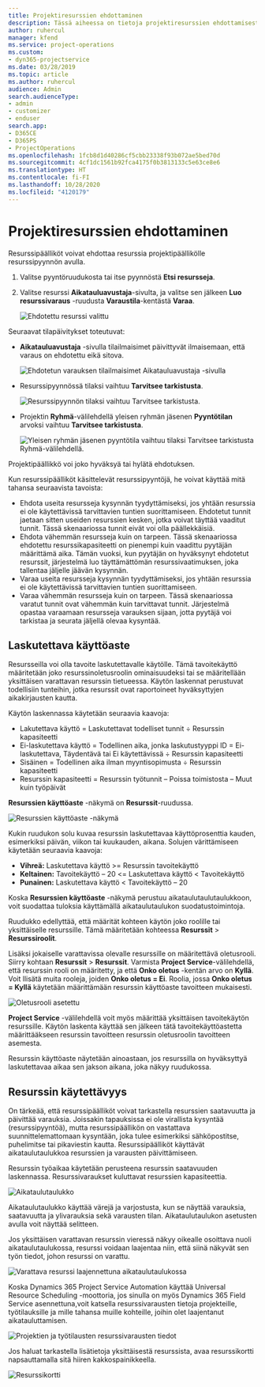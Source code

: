 ```yaml
---
title: Projektiresurssien ehdottaminen
description: Tässä aiheessa on tietoja projektiresurssien ehdottamisesta.
author: ruhercul
manager: kfend
ms.service: project-operations
ms.custom:
- dyn365-projectservice
ms.date: 03/28/2019
ms.topic: article
ms.author: ruhercul
audience: Admin
search.audienceType:
- admin
- customizer
- enduser
search.app:
- D365CE
- D365PS
- ProjectOperations
ms.openlocfilehash: 1fcb8d1d40286cf5cbb23338f93b072ae5bed70d
ms.sourcegitcommit: 4cf1dc1561b92fca4175f0b3813133c5e63ce8e6
ms.translationtype: HT
ms.contentlocale: fi-FI
ms.lasthandoff: 10/28/2020
ms.locfileid: "4120179"
---
```

# <a name="propose-project-resources"></a>Projektiresurssien ehdottaminen

Resurssipäälliköt voivat ehdottaa resurssia projektipäällikölle resurssipyynnön avulla.

1. Valitse pyyntöruudukosta tai itse pyynnöstä **Etsi resursseja**.
2. Valitse resurssi **Aikatauluavustaja**-sivulta, ja valitse sen jälkeen **Luo resurssivaraus** -ruudusta **Varaustila**-kentästä **Varaa**.

    ![Ehdotettu resurssi valittu](media/Resource-Management-image62.png)

Seuraavat tilapäivitykset toteutuvat:

- **Aikatauluavustaja** -sivulla tilailmaisimet päivittyvät ilmaisemaan, että varaus on ehdotettu eikä sitova.

    ![Ehdotetun varauksen tilailmaisimet Aikatauluavustaja -sivulla](media/Resource-Management-image63.png)

- Resurssipyynnössä tilaksi vaihtuu **Tarvitsee tarkistusta**.

    ![Resurssipyynnön tilaksi vaihtuu Tarvitsee tarkistusta.](media/Resource-Management-image64.png)

- Projektin **Ryhmä**-välilehdellä yleisen ryhmän jäsenen **Pyyntötilan** arvoksi vaihtuu **Tarvitsee tarkistusta**.

    ![Yleisen ryhmän jäsenen pyyntötila vaihtuu tilaksi Tarvitsee tarkistusta Ryhmä-välilehdellä.](media/Resource-Management-image48.png)

Projektipäällikkö voi joko hyväksyä tai hylätä ehdotuksen.

Kun resurssipäälliköt käsittelevät resurssipyyntöjä, he voivat käyttää mitä tahansa seuraavista tavoista:

- Ehdota useita resursseja kysynnän tyydyttämiseksi, jos yhtään resurssia ei ole käytettävissä tarvittavien tuntien suorittamiseen. Ehdotetut tunnit jaetaan sitten useiden resurssien kesken, jotka voivat täyttää vaaditut tunnit. Tässä skenaariossa tunnit eivät voi olla päällekkäisiä.
- Ehdota vähemmän resursseja kuin on tarpeen. Tässä skenaariossa ehdotettu resurssikapasiteetti on pienempi kuin vaadittu pyytäjän määrittämä aika. Tämän vuoksi, kun pyytäjän on hyväksynyt ehdotetut resurssit, järjestelmä luo täyttämättömän resurssivaatimuksen, joka tallentaa jäljelle jäävän kysynnän.
- Varaa useita resursseja kysynnän tyydyttämiseksi, jos yhtään resurssia ei ole käytettävissä tarvittavien tuntien suorittamiseen.
- Varaa vähemmän resursseja kuin on tarpeen. Tässä skenaariossa varatut tunnit ovat vähemmän kuin tarvittavat tunnit. Järjestelmä opastaa varaamaan resursseja varauksen sijaan, jotta pyytäjä voi tarkistaa ja seurata jäljellä olevaa kysyntää.

## <a name="billable-utilization"></a>Laskutettava käyttöaste

Resursseilla voi olla tavoite laskutettavalle käytölle. Tämä tavoitekäyttö määritetään joko resurssinoletusroolin ominaisuudeksi tai se määritellään yksittäisen varattavan resurssin tietueessa. Käytön laskennat perustuvat todellisiin tunteihin, jotka resurssit ovat raportoineet hyväksyttyjen aikakirjausten kautta.

Käytön laskennassa käytetään seuraavia kaavoja:

- Lakutettava käyttö = Laskutettavat todelliset tunnit ÷ Resurssin kapasiteetti
- Ei-laskutettava käyttö = Todellinen aika, jonka laskutustyyppi ID = Ei-laskutettava, Täydentävä tai Ei käytettävissä ÷ Resurssin kapasiteetti
- Sisäinen = Todellinen aika ilman myyntisopimusta ÷ Resurssin kapasiteetti
- Resurssin kapasiteetti = Resurssin työtunnit – Poissa toimistosta – Muut kuin työpäivät

**Resurssien käyttöaste** -näkymä on **Resurssit**-ruudussa.

![Resurssien käyttöaste -näkymä](media/Resource-Management-image65.png)

Kukin ruudukon solu kuvaa resurssin laskutettavaa käyttöprosenttia kauden, esimerkiksi päivän, viikon tai kuukauden, aikana. Solujen värittämiseen käytetään seuraavia kaavoja:

- **Vihreä:** Laskutettava käyttö \>= Resurssin tavoitekäyttö
- **Keltainen:** Tavoitekäyttö – 20 \<= Laskutettava käyttö \< Tavoitekäyttö
- **Punainen:** Laskutettava käyttö \< Tavoitekäyttö – 20

Koska **Resurssien käyttöaste** -näkymä perustuu aikataulutaulutaulukkoon, voit suodattaa tuloksia käyttämällä aikataulutaulukon suodatustoimintoja.

Ruudukko edellyttää, että määrität kohteen käytön joko roolille tai yksittäiselle resurssille. Tämä määritetään kohteessa **Resurssit** \> **Resurssiroolit**.

Lisäksi jokaiselle varattavissa olevalle resurssille on määritettävä oletusrooli. Siirry kohtaan **Resurssit** \> **Resurssit**. Varmista **Project Service**-välilehdellä, että resurssin rooli on määritetty, ja että **Onko oletus** -kentän arvo on **Kyllä**. Voit llisätä muita rooleja, joiden **Onko oletus = Ei**. Roolia, jossa **Onko oletus = Kyllä** käytetään määrittämään resurssin käyttöaste tavoitteen mukaisesti.

![Oletusrooli asetettu](media/Resource-Management-image67.png)

**Project Service** -välilehdellä voit myös määrittää yksittäisen tavoitekäytön resurssille. Käytön laskenta käyttää sen jälkeen tätä tavoitekäyttöastetta määrittääkseen resurssin tavoitteen resurssin oletusroolin tavoitteen asemesta.

Resurssin käyttöaste näytetään ainoastaan, jos resurssilla on hyväksyttyä laskutettavaa aikaa sen jakson aikana, joka näkyy ruudukossa.

## <a name="resource-availability"></a>Resurssin käytettävyys

On tärkeää, että resurssipäälliköt voivat tarkastella resurssien saatavuutta ja päivittää varauksia. Joissakin tapauksissa ei ole virallista kysyntää (resurssipyyntöä), mutta resurssipäällikön on vastattava suunnittelemattomaan kysyntään, joka tulee esimerkiksi sähköpostitse, puhelimitse tai pikaviestin kautta. Resurssipäälliköt käyttävät aikataulutaulukkoa resurssien ja varausten päivittämiseen.

Resurssin työaikaa käytetään perusteena resurssin saatavuuden laskennassa. Resurssivaraukset kuluttavat resurssien kapasiteettia.

![Aikataulutaulukko](media/Resource-Management-image68.png)

Aikataulutaulukko käyttää värejä ja varjostusta, kun se näyttää varauksia, saatavuutta ja ylivarauksia sekä varausten tilan. Aikataulutaulukon asetusten avulla voit näyttää selitteen.

Jos yksittäisen varattavan resurssin vieressä näkyy oikealle osoittava nuoli aikataulutaulukossa, resurssi voidaan laajentaa niin, että siinä näkyvät sen työn tiedot, johon resurssi on varattu.

![Varattava resurssi laajennettuna aikataulutaulukossa](media/Resource-Management-image69.png)

Koska Dynamics 365 Project Service Automation käyttää Universal Resource Scheduling -moottoria, jos sinulla on myös Dynamics 365 Field Service asennettuna,voit katsella resurssivarausten tietoja projekteille, työtilauksille ja mille tahansa muille kohteille, joihin olet laajentanut aikatauluttamisen.

![Projektien ja työtilausten resurssivarausten tiedot](media/Resource-Management-image70.png)

Jos haluat tarkastella lisätietoja yksittäisestä resurssista, avaa resurssikortti napsauttamalla sitä hiiren kakkospainikkeella.

![Resurssikortti](media/Resource-Management-image71.png)
